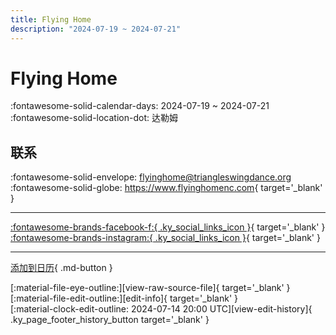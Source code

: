 ```yaml
---
title: Flying Home
description: "2024-07-19 ~ 2024-07-21"
---
```


# Flying Home 

:fontawesome-solid-calendar-days: 2024-07-19 ~ 2024-07-21  
:fontawesome-solid-location-dot: 达勒姆  

## 联系

:fontawesome-solid-envelope: <flyinghome@triangleswingdance.org>  
:fontawesome-solid-globe: <https://www.flyinghomenc.com>{ target='_blank' }  

---

 [:fontawesome-brands-facebook-f:{ .ky_social_links_icon }](https://www.facebook.com/FlyingHomeNC){ target='_blank' } [:fontawesome-brands-instagram:{ .ky_social_links_icon }](https://instagram.com/flyinghomenc){ target='_blank' }

---

[添加到日历](https://swing.news/ics/zh-Hans/2024/us/flying-home-2024.ics){ .md-button }

<div class="ky_page_footer" markdown>
<div class="ky_page_footer_trailing" markdown="span">
[:material-file-eye-outline:][view-raw-source-file]{ target='_blank' }
[:material-file-edit-outline:][edit-info]{ target='_blank' }
</div>
<div class="ky_page_footer_leading" markdown="span">
[:material-clock-edit-outline: 2024-07-14 20:00 UTC][view-edit-history]{ .ky_page_footer_history_button target='_blank' }
</div>
</div>

[view-raw-source-file]: https://github.com/swingdance/events/blob/main/2024/us/flying-home-2024.json "查看原始源文件"
[edit-info]: https://github.com/swingdance/events/issues/new?assignees=&labels=update+event&projects=&template=03-update_entity.yml&title=%5B2024%2Fus%5D%20Flying%20Home&region=us&year=2024&id=flying-home-2024&name=Flying%20Home&org_id= "编辑信息"

[view-edit-history]: https://github.com/swingdance/events/commits/main/2024/us/flying-home-2024.json "查看编辑历史"
